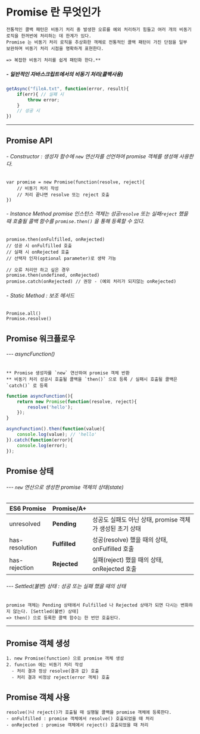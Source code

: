 # Promise 란 무엇인가
	전통적인 콜백 패턴은 비동기 처리 중 발생한 오류를 예외 처리하기 힘들고 여러 개의 비동기 로직을 한꺼번에 처리하는 데 한계가 있다. 
	Promise 는 비동기 처리 로직을 추상화한 객체로 전통적인 콜백 패턴이 가진 단점을 일부 보완하며 비동기 처리 시점을 명확하게 표현한다.

	=> 복잡한 비동기 처리를 쉽게 패턴화 한다.**

##### - 일반적인 자바스크립트에서의 비동기 처리(콜백사용) 
```javascript
getAsync("fileA.txt", function(error, result){
	if(err){ // 실패 시
		throw error;
	}
	// 성공 시
})

```

--------
## Promise API
###### - Constructor : 생성자 함수에 `new` 연산자를 선언하여 promise 객체를 생성해 사용한다.
	var promise = new Promise(function(resolve, reject){
		// 비동기 처리 작성
		// 처리 끝나면 resolve 또는 reject 호출
	})


###### - Instance Method  promise 인스턴스 객체는 성공`resolve` 또는 실패`reject` 했을 때 호출될 콜백 함수를 `promise.then()` 을 통해 등록할 수 있다.
	promise.then(onFulfilled, onRejected)
	// 성공 시 onFulfilled 호출
	// 실패 시 onRejected 호출
	// 선택자 인자(optional parameter)로 생략 가능

	// 오류 처리만 하고 싶은 경우
	promise.then(undefined, onRejected)
	promise.catch(onRejected) // 권장 - (예외 처리가 되지않는 onRejected)



###### - Static Method : 보조 메서드
	Promise.all()
	Promise.resolve()



## Promise 워크플로우

###### --- asyncFunction() 
	** Promise 생성자를 `new` 연산하여 promise 객체 반환 
	** 비동기 처리 성공시 호출될 콜백을 `then()` 으로 등록 / 실패시 호출될 콜백은 `catch()` 로 등록 

```javascript
function asyncFunction(){
	return new Promise(function(resolve, reject){
		resolve('hello');
	});
}

asyncFunction().then(function(value){
	console.log(value); // 'hello'
}).catch(function(error){
	console.log(error);
});

```


## Promise 상태

###### --- `new` 연산으로 생성한 promise 객체의 상태(state)

ES6 Promise | Promise/A+ |  |
----------------|----------|------------|
unresolved | **Pending** | 성공도 실패도 아닌 상태, promise 객체가 생성된 초기 상태
has-resolution | **Fulfilled** | 성공(resolve) 했을 때의 상태, onFulfilled 호출
has-rejection | **Rejected** | 실패(reject) 했을 때의 상태, onRejected 호출


###### --- Settled(불변) 상태	: 성공 또는 실패 했을 때의 상태
	promise 객체는 Pending 상태에서 Fulfilled 나 Rejected 상태가 되면 다시는 변화하지 않는다. [Settled(불변) 상태]
	=> then() 으로 등록한 콜백 함수는 한 번만 호출된다.


----

## Promise 객체 생성
	1. new Promise(function) 으로 promise 객체 생성
	2. function 에는 비동기 처리 작성
	  - 처리 결과 정상 resolve(결과 값) 호출
	  - 처리 결과 비정상 reject(error 객체) 호출


## Promise 객체 사용
	resolve()나 reject()가 호출될 때 실행될 콜백을 promise 객체에 등록한다.
	- onFulfilled : promise 객체에서 resolve() 호출되었을 때 처리
	- onRejected : promise 객체에서 reject() 호출되었을 때 처리




























